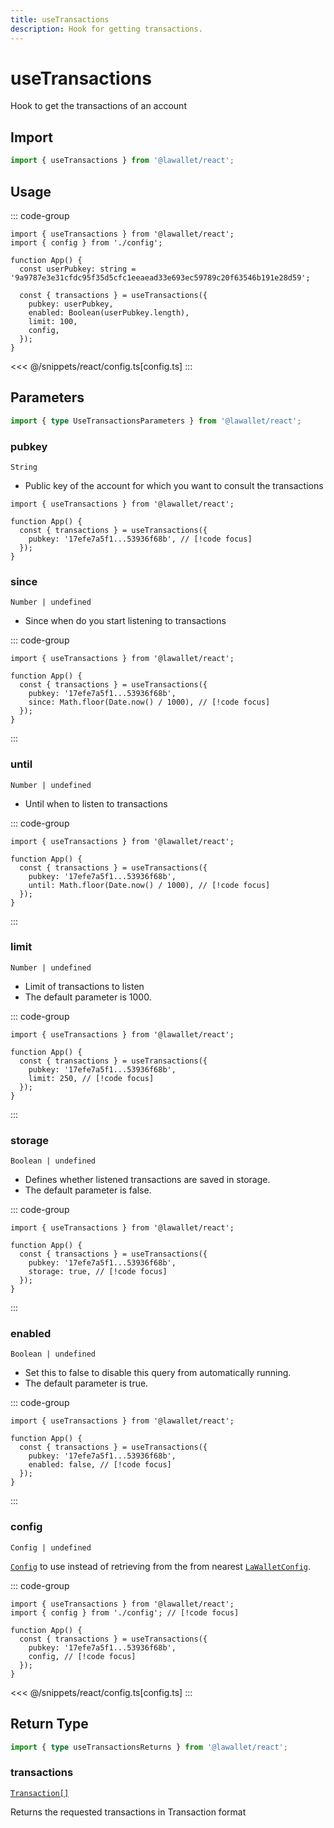 ```yaml
---
title: useTransactions
description: Hook for getting transactions.
---
```


# useTransactions

Hook to get the transactions of an account

## Import

```ts
import { useTransactions } from '@lawallet/react';
```

## Usage

::: code-group

```tsx [index.tsx]
import { useTransactions } from '@lawallet/react';
import { config } from './config';

function App() {
  const userPubkey: string = '9a9787e3e31cfdc95f35d5cfc1eeaead33e693ec59789c20f63546b191e28d59';

  const { transactions } = useTransactions({
    pubkey: userPubkey,
    enabled: Boolean(userPubkey.length),
    limit: 100,
    config,
  });
}
```

<<< @/snippets/react/config.ts[config.ts]
:::

## Parameters

```ts
import { type UseTransactionsParameters } from '@lawallet/react';
```

### pubkey

`String`

- Public key of the account for which you want to consult the transactions

```tsx [index.tsx]
import { useTransactions } from '@lawallet/react';

function App() {
  const { transactions } = useTransactions({
    pubkey: '17efe7a5f1...53936f68b', // [!code focus]
  });
}
```

### since

`Number | undefined`

- Since when do you start listening to transactions

::: code-group

```tsx [index.tsx]
import { useTransactions } from '@lawallet/react';

function App() {
  const { transactions } = useTransactions({
    pubkey: '17efe7a5f1...53936f68b',
    since: Math.floor(Date.now() / 1000), // [!code focus]
  });
}
```

:::

### until

`Number | undefined`

- Until when to listen to transactions

::: code-group

```tsx [index.tsx]
import { useTransactions } from '@lawallet/react';

function App() {
  const { transactions } = useTransactions({
    pubkey: '17efe7a5f1...53936f68b',
    until: Math.floor(Date.now() / 1000), // [!code focus]
  });
}
```

:::

### limit

`Number | undefined`

- Limit of transactions to listen
- The default parameter is 1000.

::: code-group

```tsx [index.tsx]
import { useTransactions } from '@lawallet/react';

function App() {
  const { transactions } = useTransactions({
    pubkey: '17efe7a5f1...53936f68b',
    limit: 250, // [!code focus]
  });
}
```

:::

### storage

`Boolean | undefined`

- Defines whether listened transactions are saved in storage.
- The default parameter is false.

::: code-group

```tsx [index.tsx]
import { useTransactions } from '@lawallet/react';

function App() {
  const { transactions } = useTransactions({
    pubkey: '17efe7a5f1...53936f68b',
    storage: true, // [!code focus]
  });
}
```

:::

### enabled

`Boolean | undefined`

- Set this to false to disable this query from automatically running.
- The default parameter is true.

::: code-group

```tsx [index.tsx]
import { useTransactions } from '@lawallet/react';

function App() {
  const { transactions } = useTransactions({
    pubkey: '17efe7a5f1...53936f68b',
    enabled: false, // [!code focus]
  });
}
```

:::

### config

`Config | undefined`

[`Config`](/react/api/createConfig#config) to use instead of retrieving from the from nearest [`LaWalletConfig`](/react/api/LaWalletConfig).

::: code-group

```tsx [index.tsx]
import { useTransactions } from '@lawallet/react';
import { config } from './config'; // [!code focus]

function App() {
  const { transactions } = useTransactions({
    pubkey: '17efe7a5f1...53936f68b',
    config, // [!code focus]
  });
}
```

<<< @/snippets/react/config.ts[config.ts]
:::

## Return Type

```ts
import { type useTransactionsReturns } from '@lawallet/react';
```

### transactions

[`Transaction[]`](/react/api/glossary/types#transaction)

Returns the requested transactions in Transaction format

